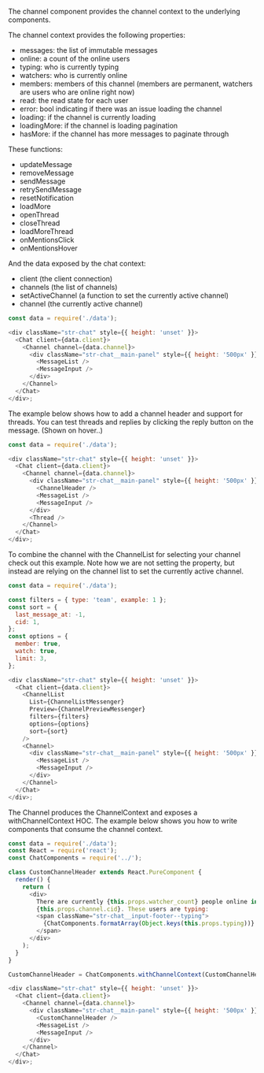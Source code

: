 The channel component provides the channel context to the underlying components.

The channel context provides the following properties:

- messages: the list of immutable messages
- online: a count of the online users
- typing: who is currently typing
- watchers: who is currently online
- members: members of this channel (members are permanent, watchers are users who are online right now)
- read: the read state for each user
- error: bool indicating if there was an issue loading the channel
- loading: if the channel is currently loading
- loadingMore: if the channel is loading pagination
- hasMore: if the channel has more messages to paginate through

These functions:

- updateMessage
- removeMessage
- sendMessage
- retrySendMessage
- resetNotification
- loadMore
- openThread
- closeThread
- loadMoreThread
- onMentionsClick
- onMentionsHover

And the data exposed by the chat context:

- client (the client connection)
- channels (the list of channels)
- setActiveChannel (a function to set the currently active channel)
- channel (the currently active channel)

```js
const data = require('./data');

<div className="str-chat" style={{ height: 'unset' }}>
  <Chat client={data.client}>
    <Channel channel={data.channel}>
      <div className="str-chat__main-panel" style={{ height: '500px' }}>
        <MessageList />
        <MessageInput />
      </div>
    </Channel>
  </Chat>
</div>;
```

The example below shows how to add a channel header and support for threads.
You can test threads and replies by clicking the reply button on the message.
(Shown on hover..)

```js
const data = require('./data');

<div className="str-chat" style={{ height: 'unset' }}>
  <Chat client={data.client}>
    <Channel channel={data.channel}>
      <div className="str-chat__main-panel" style={{ height: '500px' }}>
        <ChannelHeader />
        <MessageList />
        <MessageInput />
      </div>
      <Thread />
    </Channel>
  </Chat>
</div>;
```

To combine the channel with the ChannelList for selecting your channel check out this example.
Note how we are not setting the <Channel channel={} /> property, but instead are relying on the channel list to set the currently active channel.

```js
const data = require('./data');

const filters = { type: 'team', example: 1 };
const sort = {
  last_message_at: -1,
  cid: 1,
};
const options = {
  member: true,
  watch: true,
  limit: 3,
};

<div className="str-chat" style={{ height: 'unset' }}>
  <Chat client={data.client}>
    <ChannelList
      List={ChannelListMessenger}
      Preview={ChannelPreviewMessenger}
      filters={filters}
      options={options}
      sort={sort}
    />
    <Channel>
      <div className="str-chat__main-panel" style={{ height: '500px' }}>
        <MessageList />
        <MessageInput />
      </div>
    </Channel>
  </Chat>
</div>;
```

The Channel produces the ChannelContext and exposes a withChannelContext HOC.
The example below shows you how to write components that consume the channel context.

```js
const data = require('./data');
const React = require('react');
const ChatComponents = require('../');

class CustomChannelHeader extends React.PureComponent {
  render() {
    return (
      <div>
        There are currently {this.props.watcher_count} people online in channel
        {this.props.channel.cid}. These users are typing:
        <span className="str-chat__input-footer--typing">
          {ChatComponents.formatArray(Object.keys(this.props.typing))}
        </span>
      </div>
    );
  }
}

CustomChannelHeader = ChatComponents.withChannelContext(CustomChannelHeader);

<div className="str-chat" style={{ height: 'unset' }}>
  <Chat client={data.client}>
    <Channel channel={data.channel}>
      <div className="str-chat__main-panel" style={{ height: '500px' }}>
        <CustomChannelHeader />
        <MessageList />
        <MessageInput />
      </div>
    </Channel>
  </Chat>
</div>;
```
